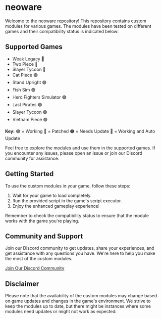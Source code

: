 # neoware

Welcome to the neoware repository! This repository contains custom modules for various games. The modules have been tested on different games and their compatibility status is indicated below:

## Supported Games

- Weak Legacy 🔵
- Two Piece 🔵
- Slayer Tycoon 🔵
- Cat Piece 🟢
- Stand Upright 🟢
- Fish Sim 🟢
- Hero Fighters Simulator 🟢
- Last Pirates 🟢
- Slayer Tycoon 🟢
- Vietnam Piece 🟢

**Key:**
🟢 = Working
🔴 = Patched
🟠 = Needs Update
🔵 = Working and Auto Update

Feel free to explore the modules and use them in the supported games. If you encounter any issues, please open an issue or join our Discord community for assistance.

## Getting Started

To use the custom modules in your game, follow these steps:

1. Wait for your game to load completely.
2. Run the provided script in the game's script executor.
3. Enjoy the enhanced gameplay experience!

Remember to check the compatibility status to ensure that the module works with the game you're playing.

## Community and Support

Join our Discord community to get updates, share your experiences, and get assistance with any questions you have. We're here to help you make the most of the custom modules.

[Join Our Discord Community](https://discord.gg/mMBVhq4gnZ)

## Disclaimer

Please note that the availability of the custom modules may change based on game updates and changes in the game's environment. We strive to keep the modules up to date, but there might be instances where some modules need updates or might not work as expected.
